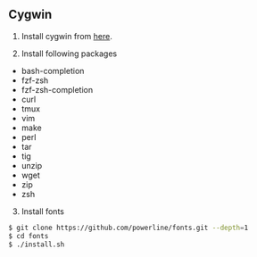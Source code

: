 ## Cygwin

1. Install cygwin from [here](https://cygwin.com/install.html). 

2. Install following packages 

* bash-completion
* fzf-zsh
* fzf-zsh-completion
* curl
* tmux
* vim
* make
* perl
* tar
* tig
* unzip
* wget
* zip 
* zsh

3. Install fonts 

```bash
$ git clone https://github.com/powerline/fonts.git --depth=1
$ cd fonts 
$ ./install.sh
```
